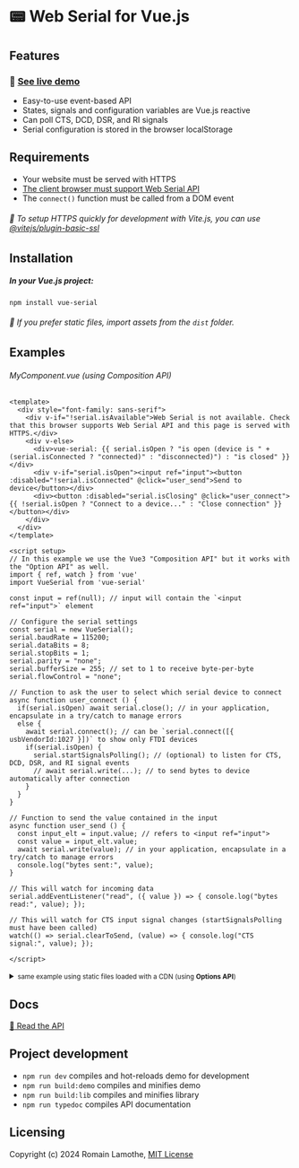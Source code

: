 # 📟 Web Serial for Vue.js

## Features
### :rocket: [See live demo](https://motla.github.io/vue-serial/)
- Easy-to-use event-based API
- States, signals and configuration variables are Vue.js reactive
- Can poll CTS, DCD, DSR, and RI signals
- Serial configuration is stored in the browser localStorage

## Requirements
- Your website must be served with HTTPS
- [The client browser must support Web Serial API](https://caniuse.com/web-serial)
- The `connect()` function must be called from a DOM event

###### :speech_balloon: To setup HTTPS quickly for development with Vite.js, you can use [@vitejs/plugin-basic-ssl](https://github.com/vitejs/vite-plugin-basic-ssl)

## Installation
##### In your Vue.js project:

```
npm install vue-serial
```

###### :speech_balloon: If you prefer static files, import assets from the `dist` folder.

## Examples
###### MyComponent.vue (using Composition API)
```Vue
<template>
  <div style="font-family: sans-serif">
    <div v-if="!serial.isAvailable">Web Serial is not available. Check that this browser supports Web Serial API and this page is served with HTTPS.</div>
    <div v-else>
      <div>vue-serial: {{ serial.isOpen ? "is open (device is " + (serial.isConnected ? "connected)" : "disconnected)") : "is closed" }}</div>
      <div v-if="serial.isOpen"><input ref="input"><button :disabled="!serial.isConnected" @click="user_send">Send to device</button></div>
      <div><button :disabled="serial.isClosing" @click="user_connect">{{ !serial.isOpen ? "Connect to a device..." : "Close connection" }}</button></div>
    </div>
  </div>
</template>

<script setup>
// In this example we use the Vue3 "Composition API" but it works with the "Option API" as well.
import { ref, watch } from 'vue'
import VueSerial from 'vue-serial'

const input = ref(null); // input will contain the `<input ref="input">` element

// Configure the serial settings
const serial = new VueSerial();
serial.baudRate = 115200;
serial.dataBits = 8;
serial.stopBits = 1;
serial.parity = "none";
serial.bufferSize = 255; // set to 1 to receive byte-per-byte
serial.flowControl = "none";

// Function to ask the user to select which serial device to connect
async function user_connect () {
  if(serial.isOpen) await serial.close(); // in your application, encapsulate in a try/catch to manage errors
  else {
    await serial.connect(); // can be `serial.connect([{ usbVendorId:1027 }])` to show only FTDI devices
    if(serial.isOpen) {
      serial.startSignalsPolling(); // (optional) to listen for CTS, DCD, DSR, and RI signal events
      // await serial.write(...); // to send bytes to device automatically after connection
    }
  }
}

// Function to send the value contained in the input
async function user_send () {
  const input_elt = input.value; // refers to <input ref="input">
  const value = input_elt.value;
  await serial.write(value); // in your application, encapsulate in a try/catch to manage errors
  console.log("bytes sent:", value);
}

// This will watch for incoming data
serial.addEventListener("read", ({ value }) => { console.log("bytes read:", value); });

// This will watch for CTS input signal changes (startSignalsPolling must have been called)
watch(() => serial.clearToSend, (value) => { console.log("CTS signal:", value); });

</script>
```
<details>
<summary><small>same example using static files loaded with a CDN (using <strong>Options API</strong>)</small></summary>

```HTML
<html>
<head>
  <script src="https://cdn.jsdelivr.net/npm/vue@3/dist/vue.global.prod.js"></script>
  <script src="https://cdn.jsdelivr.net/npm/vue-serial/dist/vue-serial.umd.js"></script>
</head>
<body>
  <div id="app">
    <div style="font-family: sans-serif">
      <div v-if="!serial.isAvailable">Web Serial is not available. Check that this browser supports Web Serial API and this page is served with HTTPS.</div>
      <div v-else>
        <div>vue-serial: {{ serial.isOpen ? "is open (device is " + (serial.isConnected ? "connected)" : "disconnected)") : "is closed" }}</div>
        <div v-if="serial.isOpen"><input ref="input"><button :disabled="!serial.isConnected" @click="user_send">Send to device</button></div>
        <div><button :disabled="serial.isClosing" @click="user_connect">{{ !serial.isOpen ? "Connect to a device..." : "Close connection" }}</button></div>
      </div>
    </div>
  </div>
  <script>
  const app = Vue.createApp({
    data () {
      return {
        serial: new VueSerial()
      }
    },
    mounted () {
      // Configure the serial settings
      this.serial.baudRate = 115200;
      this.serial.dataBits = 8;
      this.serial.stopBits = 1;
      this.serial.parity = "none";
      this.serial.bufferSize = 255; // set to 1 to receive byte-per-byte
      this.serial.flowControl = "none";
      // This will watch for incoming data
      this.serial.addEventListener("read", ({ value }) => { console.log("bytes read:", value); });
    },
    methods: {
      async user_connect () { // Function to ask the user to select which serial device to connect
        if(this.serial.isOpen) await this.serial.close(); // in your application, encapsulate in a try/catch to manage errors
        else {
          await this.serial.connect(); // can be `serial.connect([{ usbVendorId:1027 }])` to show only FTDI devices
          if(this.serial.isOpen) {
            this.serial.startSignalsPolling(); // (optional) to listen for CTS, DCD, DSR, and RI signal events
            // await serial.write(...); // to send bytes to device automatically after connection
          }
        }
      },
      async user_send () { // Function to send the value contained in the input
        const input_elt = input.value; // refers to <input ref="input">
        const value = input_elt.value;
        await this.serial.write(value); // in your application, encapsulate in a try/catch to manage errors
        console.log("bytes sent:", value);
      }
    },
    watch: {
      // This will watch for CTS input signal changes (startSignalsPolling must have been called)
      "serial.clearToSend": (value) => { console.log("CTS signal:", value); }
    }
  }).mount('#app');
  </script>
</body>
</html>
```

</details>

## Docs
[:book: Read the API](./api/default.md)

## Project development
- `npm run dev` compiles and hot-reloads demo for development
- `npm run build:demo` compiles and minifies demo
- `npm run build:lib` compiles and minifies library
- `npm run typedoc` compiles API documentation

## Licensing
Copyright (c) 2024 Romain Lamothe, [MIT License](LICENSE)
